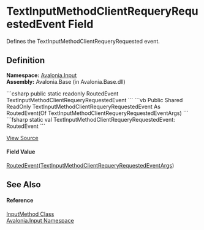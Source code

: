 # TextInputMethodClientRequeryRequestedEvent Field


Defines the TextInputMethodClientRequeryRequested event.



## Definition
**Namespace:** <a href="N_Avalonia_Input">Avalonia.Input</a>  
**Assembly:** Avalonia.Base (in Avalonia.Base.dll)

<Tabs groupId="api-code-preview">
<TabItem value="csharp" label="C#">
```csharp
public static readonly RoutedEvent<TextInputMethodClientRequeryRequestedEventArgs> TextInputMethodClientRequeryRequestedEvent
```
</TabItem>
<TabItem value="vb" label="VB">
```vb
Public Shared ReadOnly TextInputMethodClientRequeryRequestedEvent As RoutedEvent(Of TextInputMethodClientRequeryRequestedEventArgs)
```
</TabItem>
<TabItem value="fsharp" label="F#">
```fsharp
static val TextInputMethodClientRequeryRequestedEvent: RoutedEvent<TextInputMethodClientRequeryRequestedEventArgs>
```
</TabItem>
</Tabs>



<a href="https://github.com/AvaloniaUI/Avalonia/tree/master/src/Avalonia.Base/Input/InputMethod.cs" title="View the source code">View Source</a>



#### Field Value
<a href="T_Avalonia_Interactivity_RoutedEvent_1">RoutedEvent</a>(<a href="T_Avalonia_Input_TextInput_TextInputMethodClientRequeryRequestedEventArgs">TextInputMethodClientRequeryRequestedEventArgs</a>)

## See Also


#### Reference
<a href="T_Avalonia_Input_InputMethod">InputMethod Class</a>  
<a href="N_Avalonia_Input">Avalonia.Input Namespace</a>  

